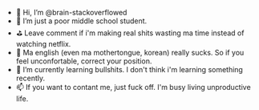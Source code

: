 - 👋 Hi, I’m @brain-stackoverflowed
- 👀 I’m just a poor middle school student.
- ⛳ Leave comment if i'm making real shits wasting ma time instead of watching netflix.
- 📢 Ma english (even ma mothertongue, korean) really sucks. So if you feel unconfortable, correct your position. 
- 🌱 I’m currently learning bullshits. I don't think i'm learning something recently.
- 📫 If you want to contant me, just fuck off. I'm busy living unproductive life.


<!---
brain-stackoverflowed/brain-stackoverflowed is a ✨ special ✨ repository because its `README.md` (this file) appears on your GitHub profile.
You can click the Preview link to take a look at your changes.
--->
